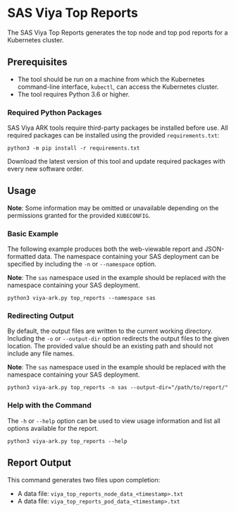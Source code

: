 # SAS Viya Top Reports

The SAS Viya Top Reports generates the top node and top pod reports for a Kubernetes cluster.

## Prerequisites

- The tool should be run on a machine from which the Kubernetes command-line interface, `kubectl`, can access the Kubernetes cluster. 
- The tool requires Python 3.6 or higher.  

### Required Python Packages

SAS Viya ARK tools require third-party packages be installed before use. All required packages can be installed using the provided `requirements.txt`:

```commandline
python3 -m pip install -r requirements.txt
```

Download the latest version of this tool and update required packages with every new software order.

## Usage

**Note**: Some information may be omitted or unavailable depending on the permissions granted for the provided
`KUBECONFIG`.

### Basic Example

The following example produces both the web-viewable report and JSON-formatted data. The namespace containing your SAS
deployment can be specified by including the `-n` or `--namespace` option.

**Note**: The `sas` namespace used in the example should be replaced with the namespace containing your SAS
deployment.

```commandline
python3 viya-ark.py top_reports --namespace sas
```

### Redirecting Output

By default, the output files are written to the current working directory. Including the `-o` or `--output-dir` option
redirects the output files to the given location. The provided value should be an existing path and should not include
any file names.

**Note**: The `sas` namespace used in the example should be replaced with the namespace containing your SAS
deployment.

```commandline
python3 viya-ark.py top_reports -n sas --output-dir="/path/to/report/"
```

### Help with the Command

The `-h` or `--help` option can be used to view usage information and list all options available for the report.

```commandline
python3 viya-ark.py top_reports --help
```

## Report Output

This command generates two files upon completion:

* A data file: `viya_top_reports_node_data_<timestamp>.txt`
* A data file: `viya_top_reports_pod_data_<timestamp>.txt`
